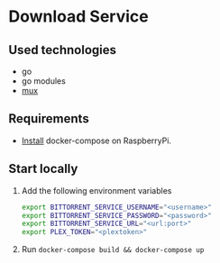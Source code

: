 # Download Service

## Used technologies

- go
- go modules
- [mux](github.com/gorilla/mux)

## Requirements

- [Install](https://dev.to/rohansawant/installing-docker-and-docker-compose-on-the-raspberry-pi-in-5-simple-steps-3mgl) docker-compose on RaspberryPi.
  
## Start locally

1. Add the following environment variables

    ```bash
    export BITTORRENT_SERVICE_USERNAME="<username>"
    export BITTORRENT_SERVICE_PASSWORD="<password>"
    export BITTORRENT_SERVICE_URL="<url:port>"
    export PLEX_TOKEN="<plextoken>"
    ```

1. Run `docker-compose build && docker-compose up`
